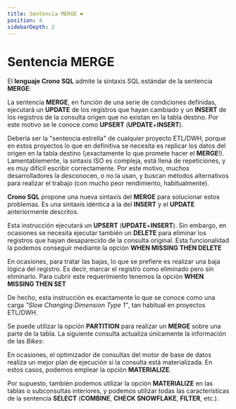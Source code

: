 ```yaml
---
title: Sentencia MERGE ❤️
position: 4
sidebarDepth: 2
---
```


# Sentencia MERGE

El **lenguaje Crono SQL** admite la sintaxis SQL estándar de la sentencia **MERGE**:

<view-sql-code fileName="Merge1"/>

La sentencia **MERGE**, en función de una serie de condiciones definidas, ejecutará un **UPDATE** de los registros que hayan cambiado y un **INSERT** de los registros de la consulta origen que no existan en la tabla destino. Por este motivo se le conoce como **UPSERT** (**UPDATE**+**INSERT**).

Debería ser la "sentencia estrella" de cualquier proyecto ETL/DWH, porque en estos proyectos lo que en definitiva se necesita es replicar los datos del origen en la tabla destino (¡exactamente lo que promete hacer el **MERGE**!). Lamentablemente, la sintaxis ISO es compleja, está llena de repeticiones, y es muy difícil escribir correctamente. Por este motivo, muchos desarrolladores la desconocen, o no la usan, y buscan métodos alternativos para realizar el trabajo (con mucho peor rendimiento, habitualmente).

**Crono SQL** propone una nueva sintaxis del **MERGE** para solucionar estos problemas. Es una sintaxis idéntica a la del **INSERT** y el **UPDATE** anteriormente descritos.

<view-sql-code fileName="Merge2"/>

Esta instrucción ejecutará un **UPSERT** (**UPDATE**+**INSERT**). Sin embargo, en ocasiones se necesita ejecutar también un **DELETE** para eliminar los registros que hayan desaparecido de la consulta original. Esta funcionalidad la podemos conseguir mediante la opción **WHEN MISSING THEN DELETE**

<view-sql-code fileName="Merge3"/>

En ocasiones, para tratar las bajas, lo que se prefiere es realizar una baja lógica del registro. Es decir, marcar el registro como eliminado pero sin eliminarlo. Para cubrir este requerimiento tenemos la opción **WHEN MISSING THEN SET** 


De hecho, esta instrucción es exactamente lo que se conoce como una carga *"Slow Changing Dimension Type 1"*, tan habitual en proyectos ETL/DWH.  


Se puede utilizar la opción **PARTITION** para realizar un **MERGE** sobre una parte de la tabla. La siguiente consulta actualiza únicamente la información de las *Bikes*:

<view-sql-code fileName="Merge5"/>

En ocasiones, el optimizador de consultas del motor de base de datos realiza un mejor plan de ejecución si la consulta está materializada. En estos casos, podemos emplear la opción **MATERIALIZE**.

<view-sql-code fileName="Merge6"/>

Por supuesto, también podemos utilizar la opción **MATERIALIZE** en las tablas o subconsultas interiores, y podemos utilizar todas las características de la sentencia **SELECT** (**COMBINE**, **CHECK SNOWFLAKE**, **FILTER**, etc.).

<view-sql-code fileName="Merge7"/>